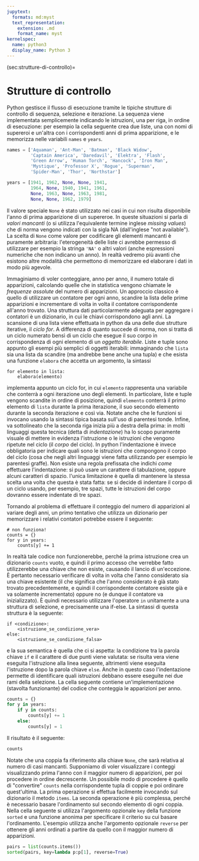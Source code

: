 ```yaml
---
jupytext:
  formats: md:myst
  text_representation:
    extension: .md
    format_name: myst
kernelspec:
  name: python3
  display_name: Python 3
---
```


(sec:strutture-di-controllo)=
# Strutture di controllo

Python gestisce il flusso di esecuzione tramite le tipiche strutture di
controllo di sequenza, selezione e iterazione. La sequenza viene implementata
semplicemente indicando le istruzioni, una per riga, in ordine di esecuzione:
per esempio la cella seguente crea due liste, una con nomi di supereroi e
un'altra con i corrispondenti anni di prima apparizione, e le memorizza nelle
variabili `names` e `years`.

```python
names = ['Aquaman', 'Ant-Man', 'Batman', 'Black Widow',
         'Captain America', 'Daredavil', 'Elektra', 'Flash',
         'Green Arrow', 'Human Torch', 'Hancock', 'Iron Man',
         'Mystique', 'Professor X', 'Rogue', 'Superman',
         'Spider-Man', 'Thor', 'Northstar']

years = [1941, 1962, None, None, 1941,
         1964, None, 1940, 1941, 1961,
         None, 1963, None, 1963, 1981,
         None, None, 1962, 1979]
```

Il valore speciale `None` è stato utilizzato nei casi in cui non risulta
disponibile l'anno di prima apparizione di un supereroe. In queste situazioni
si parla di *valori mancanti* (o si utilizza l'equivalente termine inglese
*missing values*) che di norma vengono indicati con la sigla NA (dall'inglese
"not available"). La scelta di `None` come valore per codificare gli elementi
mancanti è puramente arbitraria: l'eterogeneità delle liste ci avrebbe permesso
di utilizzare per esempio la stringa `'NA'` o altri valori (anche espressioni
numeriche che non indicano un anno). In realtà vedremo più avanti che
esistono altre modalità che permettono di memorizzare ed elaborare i dati in
modo più agevole.

Immaginiamo di voler conteggiare, anno per anno, il numero totale di
apparizioni, calcolando quelle che in statistica vengono chiamate le _frequenze
assolute_ del numero di apparizioni. Un approccio classico è quello di
utilizzare un contatore per ogni anno, scandire la lista delle prime
apparizioni e incrementare di volta in volta il contatore corrispondente
all'anno trovato. Una struttura dati particolarmente adeguata per aggregare i
contatori è un dizionario, in cui le chiavi corrispondono agli anni. La
scansione di una lista viene effettuata in python da una delle due strutture
iterative, il *ciclo for*. A differenza di quanto succede di norma, non si
tratta di un ciclo numerato bensì di un ciclo che esegue il suo corpo in
corrispondenza di ogni elemento di un *oggetto iterabile*. Liste e tuple sono
appunto gli esempi più semplici di oggetti iterabili: immaginando che `lista`
sia una lista da scandire (ma andrebbe bene anche una tupla) e che esista una
funzione `elabora` che accetta un argomento, la sintassi

```
for elemento in lista:
    elabora(elemento)
```

implementa appunto un ciclo for, in cui `elemento` rappresenta una variabile
che conterrà a ogni iterazione uno degli elementi. In particolare, liste e
tuple vengono scandite in ordine di posizione, quindi `elemento` conterrà il
primo elemento di `lista` durante la prima iterazione, il suo secondo elemento
durante la seconda iterazione e così via. Notate anche che le funzioni si
invocano usando la sintassi tipica basata sull'uso di parentesi tonde. Infine,
va sottolineato che la seconda riga inizia più a destra della prima: in molti
linguaggi questa tecnica (detta di _indentazione_) ha lo scopo puramente
visuale di mettere in evidenza l'istruzione o le istruzioni che vengono
ripetute nel ciclo (il _corpo_ del ciclo). In python l'indentazione è invece
obbligatoria per indicare quali sono le istruzioni che compongono il corpo del
ciclo (cosa che negli altri linguaggi viene fatta utilizzando per esempio le
parentesi graffe). Non esiste una regola prefissata che indichi _come_
effettuare l'indentazione: si può usare un carattere di tabulazione, oppure
alcuni caratteri di spazio. l'unica limitazione è quella di mantenere la
stessa scelta una volta che questa è stata fatta: se si decide di indentare
il corpo di un ciclo usando, per esempio, tre spazi, tutte le istruzioni del
corpo dovranno essere indentate di tre spazi.

Tornando al problema di effettuare il conteggio del numero di apparizioni al
variare degli anni, un primo tentativo che utilizza un dizionario per
memorizzare i relativi contatori potrebbe essere il seguente:

```
# non funziona!
counts = {}
for y in years:
    counts[y] += 1
```

In realtà tale codice non funzionerebbe, perché la prima istruzione crea un
dizionario `counts` vuoto, e quindi il primo accesso  che verrebbe fatto
utilizzerebbe una chiave che non esiste, causando il lancio di un'eccezione. È
pertanto necessario verificare di volta in volta che l'anno considerato sia una
chiave esistente (il che significa che l'anno considerato è già stato trovato
precedentemente, e quindi il corrispondente contatore esiste già e va solamente
incrementato) oppure no (e dunque il contatore va inizializzato). È quindi
necessario utilizzare l'operatore `in` unitamente a una struttura di selezione,
e precisamente una if-else. La sintassi di questa struttura è la seguente:

```
if <condizione>:
    <istruzione_se_condizione_vera>
else:
    <istruzione_se_condizione_falsa>
```

e la sua semantica è quella che ci si aspetta: la condizione tra la parola
chiave `if` e il carattere di due punti viene valutata: se risulta vera viene
eseguita l'istruzione alla linea seguente, altrimenti viene eseguita
l'istruzione dopo la parola chiave `else`. Anche in questo caso l'indentazione
permette di identificare quali istruzioni debbano essere eseguite nei due rami
della selezione. La cella seguente contiene un'implementazione (stavolta
  funzionante) del codice che conteggia le apparizioni per anno.

```python
counts = {}
for y in years:
    if y in counts:
        counts[y] += 1
    else:
        counts[y] = 1
```

Il risultato è il seguente:

```python
counts
```

Notate che una coppia fa riferimento alla chiave `None`, che sarà relativa al
numero di casi mancanti. Supponiamo di voler visualizzare i conteggi
visualizzando prima l'anno con il maggior numero di apparizioni, per poi
procedere in ordine decrescente. Un possibile modo di procedere è quello di
"convertire" `counts` nella corrispondente tupla di coppie e poi ordinare
quest'ultima. La prima operazione si effettua facilmente invocando sul
dizionario il metodo `items`. La seconda operazione è più complessa, perché è
necessario basare l'ordinamento sul secondo elemento di ogni coppia. Nella
cella seguente si utilizza l'argomento opzionale `key` della funzione `sorted`
e una funzione anonima per specificare il criterio su cui basare l'ordinamento.
L'esempio utilizza anche l'argomento opzionale `reverse` per ottenere gli anni
ordinati a partire da quello con il maggior numero di apparizioni.

```python
pairs = list(counts.items())
sorted(pairs, key=lambda p:p[1], reverse=True)
```
